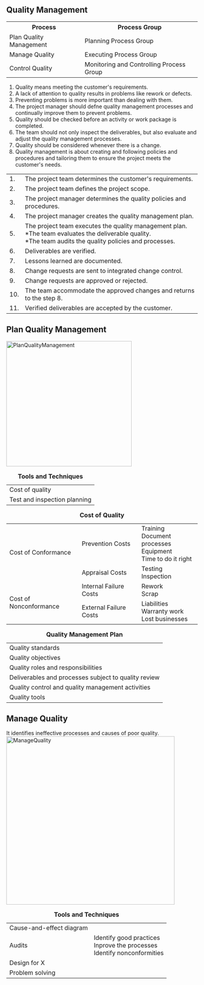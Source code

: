 <h2>Quality Management</h2>

<table>
<tr><th>Process</th><th>Process Group</th></tr>
<tr><td>Plan Quality Management</td><td>Planning Process Group</td></tr>
<tr><td>Manage Quality</td><td>Executing Process Group</td></tr>
<tr><td>Control Quality</td><td>Monitoring and Controlling Process Group</td></tr>
</table>

1. Quality means meeting the customer's requirements.<br>
2. A lack of attention to quality results in problems like rework or defects.<br>
3. Preventing problems is more important than dealing with them.<br>
4. The project manager should defne quality management processes and continually improve them to prevent problems.<br>
5. Quality should be checked before an activity or work package is completed.<br>
5. The team should not only inspect the deliverables, but also evaluate and adjust the quality management processes.<br>
6. Quality should be considered whenever there is a change.<br>
7. Quality management is about creating and following policies and procedures and tailoring them to ensure the project meets the customer's needs.<br>

<table>
  <tr><td>1. </td><td>The project team determines the customer's requirements.</td></tr>
  <tr><td>2. </td><td>The project team defines the project scope.</td></tr>
  <tr><td>3. </td><td>The project manager determines the quality policies and procedures.</td></tr>
  <tr><td>4. </td><td>The project manager creates the quality management plan.</td></tr>
  <tr><td>5. </td><td>The project team executes the quality management plan.<br>
    *The team evaluates the deliverable quality.<br>
    *The team audits the quality policies and processes.</td></tr>
  <tr><td>6. </td><td>Deliverables are verified.</td></tr>
  <tr><td>7. </td><td>Lessons learned are documented.</td></tr>
  <tr><td>8. </td><td>Change requests are sent to integrated change control.</td></tr>
  <tr><td>9. </td><td>Change requests are approved or rejected.</td></tr>
  <tr><td>10. </td><td>The team accommodate the approved changes and returns to the step 8.</td></tr>
  <tr><td>11. </td><td>Verified deliverables are accepted by the customer.</td></tr>
  </table>

<h2>Plan Quality Management</h2>
<img width="330" alt="PlanQualityManagement" src="https://user-images.githubusercontent.com/3501210/103592429-5eaa9d00-4f36-11eb-9e9c-dd729dceaa43.PNG">

<table>
  <caption><b>Tools and Techniques</b></caption>
  <tr><td>Cost of quality</td></tr>
  <tr><td>Test and inspection planning</td></tr>
</table>

<table>
  <caption><b>Cost of Quality</b></caption>
  <tr><td rowspan="2">Cost of Conformance</td><td>Prevention Costs</td><td>Training<br>Document processes<br>Equipment<br>Time to do it right</td></tr>
  <tr><td>Appraisal Costs</td><td>Testing<br>Inspection</td></tr>
  <tr><td rowspan="2">Cost of Nonconformance</td><td>Internal Failure Costs</td><td>Rework<br>Scrap</td></tr>
  <tr><td>External Failure Costs</td><td>Liabilities<br>Warranty work<br>Lost businesses</td></tr>
</table>
  
<table>
  <caption><b>Quality Management Plan</b></caption>
  <tr><td>Quality standards</td></tr>
  <tr><td>Quality objectives</td></tr>
  <tr><td>Quality roles and responsibilities</td></tr>
  <tr><td>Deliverables and processes subject to quality review</td></tr>
  <tr><td>Quality control and quality management activities</td></tr>
  <tr><td>Quality tools</td></tr>
</table>

<h2>Manage Quality</h2>
It identifies ineffective processes and causes of poor quality.

<img width="443" alt="ManageQuality" src="https://user-images.githubusercontent.com/3501210/103595350-8c93df80-4f3e-11eb-9fab-dab46ec9bbca.PNG">

<table>
  <caption><b>Tools and Techniques</b></caption>
  <tr><td>Cause-and-effect diagram</td><td></td></tr>
  <tr><td>Audits</td><td>Identify good practices<br>Inprove the processes<br>Identify nonconformities</td></tr>
  <tr><td>Design for X</td><td></td></tr>
  <tr><td>Problem solving</td><td></td></tr>
</table>
